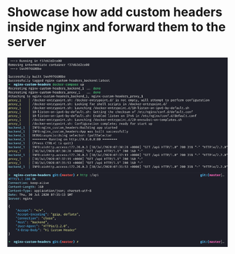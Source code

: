 # Showcase how add custom headers inside nginx and forward them to the server

![picture](example.png)